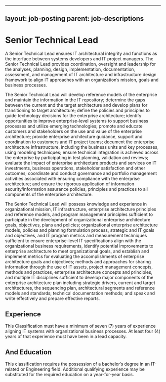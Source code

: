 
---
layout: job-posting
parent: job-descriptions
---


# Senior Technical Lead    
A Senior Technical Lead ensures IT architectural integrity and functions as the interface between systems developers and IT project managers. The Senior Technical Lead provides coordination, oversight and leadership for the analyses, planning, design, implementation, documentation, assessment, and management of IT architecture and infrastructure design framework to align IT approaches with an organization’s mission, goals and business processes.

The Senior Technical Lead will develop reference models of the enterprise and maintain the information in the IT repository; determine the gaps between the current and the target architecture and develop plans for transitioning to target architecture; define the policies and principles to guide technology decisions for the enterprise architecture; identify opportunities to improve enterprise-level systems to support business processes and utilize emerging technologies; promote and educate customers and stakeholders on the use and value of the enterprise architecture; provide enterprise architecture guidance, support and coordination to customers and IT project teams; document the enterprise architecture infrastructure, including the business units and key processes, using modeling techniques; ensure technical integration is achieved across the enterprise by participating in test planning, validation and reviews; evaluate the impact of enterprise architecture products and services on IT investments, business operations, stakeholder satisfaction and other outcomes; coordinate and conduct governance and portfolio management activities associated with ensuring compliance with the enterprise architecture; and ensure the rigorous application of information security/information assurance policies, principles and practices to all components of the enterprise architecture.

The Senior Technical Lead will possess knowledge and experience in organizational mission, IT infrastructure, enterprise architecture principles and reference models, and program management principles sufficient to participate in the development of organizational enterprise architecture goals, objectives, plans and policies; organizational enterprise architecture models, policies and planning formulation process, strategic and IT goals and objectives, and IT program metrics and measurement techniques sufficient to ensure enterprise-level IT specifications align with the organizational business requirements, identify potential improvements to enterprise architecture to meet organizational goals, and establish and implement metrics for evaluating the accomplishments of enterprise architecture goals and objectives; methods and approaches for sharing information through the use of IT assets, project management concepts, methods and practices, enterprise architecture concepts and principles, and multiple IT disciplines sufficient to develop major components of the enterprise architecture plan including strategic drivers, current and target architectures, the sequencing plan, architectural segments and reference models and standards; technical documentation methods; and speak and write effectively and prepare effective reports.

## Experience
This Classification must have a minimum of seven (7) years of experience aligning IT systems with organizational business processes. At least four (4) years of that experience must have been in a lead capacity.

## And Education
This classification requires the possession of a bachelor’s degree in an IT-related or Engineering field. Additional qualifying experience may be substituted for the required education on a year-for-year basis.
